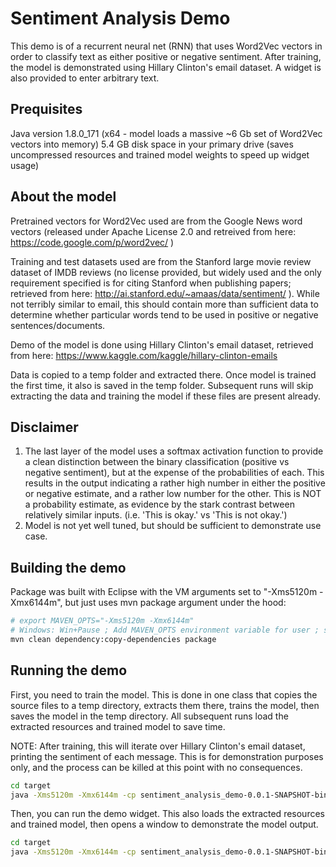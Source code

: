 
# Sentiment Analysis Demo

This demo is of a recurrent neural net (RNN) that uses Word2Vec vectors in order to classify text as either positive or negative sentiment. After training, the model is demonstrated using Hillary Clinton's email dataset. A widget is also provided to enter arbitrary text.

## Prequisites
Java version 1.8.0_171 (x64 - model loads a massive ~6 Gb set of Word2Vec vectors into memory)
5.4 GB disk space in your primary drive (saves uncompressed resources and trained model weights to speed up widget usage)

## About the model
Pretrained vectors for Word2Vec used are from the Google News word vectors (released under Apache License 2.0 and retreived from here: https://code.google.com/p/word2vec/ )

Training and test datasets used are from the Stanford large movie review dataset of IMDB reviews (no license provided, but widely used and the only requirement specified is for citing Stanford when publishing papers; retrieved from here: http://ai.stanford.edu/~amaas/data/sentiment/ ). While not terribly similar to email, this should contain more than sufficient data to determine whether particular words tend to be used in positive or negative sentences/documents.

Demo of the model is done using Hillary Clinton's email dataset, retrieved from here: https://www.kaggle.com/kaggle/hillary-clinton-emails

Data is copied to a temp folder and extracted there. Once model is trained the first time, it also is saved in the temp folder. Subsequent runs will skip extracting the data and training the model if these files are present already.

## Disclaimer
1. The last layer of the model uses a softmax activation function to provide a clean distinction between the binary classification (positive vs negative sentiment), but at the expense of the probabilities of each. This results in the output indicating a rather high number in either the positive or negative estimate, and a rather low number for the other. This is NOT a probability estimate, as evidence by the stark contrast between relatively similar inputs. (i.e. 'This is okay.' vs 'This is not okay.')
2. Model is not yet well tuned, but should be sufficient to demonstrate use case.

## Building the demo
Package was built with Eclipse with the VM arguments set to "-Xms5120m -Xmx6144m", but just uses mvn package argument under the hood:
```bash
# export MAVEN_OPTS="-Xms5120m -Xmx6144m"
# Windows: Win+Pause ; Add MAVEN_OPTS environment variable for user ; set this to "-Xms5120m -Xmx6144m" (without quotes)
mvn clean dependency:copy-dependencies package
```

## Running the demo
First, you need to train the model. This is done in one class that copies the source files to a temp directory, extracts them there, trains the model, then saves the model in the temp directory. All subsequent runs load the extracted resources and trained model to save time.

NOTE: After training, this will iterate over Hillary Clinton's email dataset, printing the sentiment of each message. This is for demonstration purposes only, and the process can be killed at this point with no consequences.
```bash
cd target
java -Xms5120m -Xmx6144m -cp sentiment_analysis_demo-0.0.1-SNAPSHOT-bin.jar com.globalrelay.nlp.sentiment_analysis_demo.Word2VecSentimentRNN
```

Then, you can run the demo widget. This also loads the extracted resources and trained model, then opens a window to demonstrate the model output.
```bash
cd target
java -Xms5120m -Xmx6144m -cp sentiment_analysis_demo-0.0.1-SNAPSHOT-bin.jar com.globalrelay.nlp.sentiment_analysis_demo.SentimentAnalysisDemo
```
